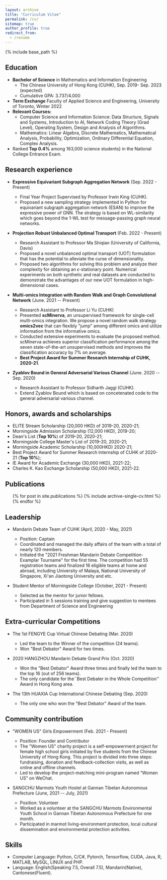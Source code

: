 ```yaml
---
layout: archive
title: "Curriculum Vitae"
permalink: /cv/
sitemap: true
author_profile: true
redirect_from:
  - /resume
---
```


{% include base_path %}

Education
------
* **Bachelor of Science** in Mathematics and Information Engineering
  * The Chinese University of Hong Kong (CUHK), Sep. 2019- Sep. 2023 (expected)
  * Cumulative GPA: 3.737/4.000
* **Term Exchange** Faculty of Applied Science and Engineering, University of Toronto, Winter 2022
* **Relevant Courses:**
  * Computer Science and Information Science: Data Structure, Signals and Systems, Introduction to AI, Network Coding Theory (Grad Level), Operating System, Design and Analysis of Algorithms. 
  * Mathematics: Linear Algebra, Discrete Mathematics, Mathematical Analysis, Probability, Optimization, Ordinary Differential Equation, Complex Analysis. 
* Ranked **Top 0.4%** among 163,000 science students} in the National College Entrance Exam.


Research experience
------
* **Expressive Equivariant Subgraph Aggregation Network** (Sep. 2022 - Present)
  * Final Year Project Supervised by Professor Irwin King (CUHK).
  * Proposed a new sampling strategy implemented in Python for equivariant subgraph aggregation network (ESAN) to improve the expressive power of GNN. The strategy is based on WL-similarity which goes beyond the 1-WL test for message-passing graph neural networks. 

* **Projection Robust Unbalanced Optimal Transport** (Feb. 2022 - Present)
  * Research Assistant to Professor Ma Shiqian (University of California, Davis)
  * Proposed a novel unbalanced optimal transport (UOT) formulation that has the potential to alleviate the curse of dimensionality.
  * Proposed two algorithms for solving this problem and analyze their complexity for obtaining an $\epsilon$-stationary point. Numerical experiments on both synthetic and real datasets are conducted to demonstrate the advantages of our new UOT formulation in high-dimensional cases.

* **Multi-omics Integration with Random Walk and Graph Convolutional Network** (June. 2021 -- Present)
  * Research Assistant to Professor Li Yu (CUHK)
  * Presented **scMinerva**, an unsupervised framework for single-cell multi-omics integration. We propose a novel random walk strategy **omics2vec** that can flexibly "jump" among different omics and utilize information from the informative omics.
  * Conducted extensive experiments to evaluate the proposed method. scMinerva achieves superior classification performance among the seven state-of-the-art unsupervised methods and improves the classification accuracy by 7% on average.
  * **Best Project Award for Summer Research Internship of CUHK, 2020-21**.


* **Zyablov Bound in General Adversarial Various Channel** (June. 2020 -- Sep. 2020)
  * Research Assistant to Professor Sidharth Jaggi (CUHK).
  * Extend Zyablov Bound which is based on concetenated code to the general adversarial various channel.



Honors, awards and scholarships
------
* ELITE Stream Scholarship (20,000 HKD) of 2019-20, 2020-21;
* Morningside Admission Scholarship (12,000 HKD), 2019-20;
* Dean's List (**Top 10%**) of 2019-20, 2020-21;
* Morningside College Master's List of 2019-20, 2020-21;
* Morningside Academic Scholarship (10,000HKD) 2020-21;
* Best Project Award for Summer Research Internship of CUHK of 2020-21 (**Top 10%**); 
* IE Award for Academic Exchange (30,000 HKD), 2021-22;
* Charles K. Kao Exchange Scholarship (50,000 HKD), 2021-22.


Publications
------
  <ul>{% for post in site.publications %}
    {% include archive-single-cv.html %}
  {% endfor %}</ul>

Leadership
------
* Mandarin Debate Team of CUHK (April, 2020 - May, 2021)
  * Position: Captain
  * Coordinated and managed the daily affairs of the team with a total of nearly 120 members. 
  * Initiated the "2021 Freshman Mandarin Debate Competition-Examplar Tourname" for the first time. The competition had 55 registration teams and finalized 16 eligible teams at home and abroad, including University of Malaya, National University of Singapore, Xi'an Jiaotong University and etc. 

* Student Mentor of Morningside College (October, 2021 - Present)
  * Selected as the mentor for junior fellows.
  * Participated in 5 sessions training and give suggestion to mentees from Department of Science and Engineering

Extra-curricular Competitions
------
* The 1st FENGYE Cup Virtual Chinese Debating (Mar. 2020)
  * Led the team to the Winner of the competition (24 teams).
  * Won "Best Debator" Award for two times.

* 2020 HANGZHOU Mandarin Debate Grand Prix (Oct. 2020)
  * Won the "Best Debator" Award three times and finally led the team to the top 16 (out of 256 teams).
  * The only candidate for the``Best Debater in the Whole Competition'' Award in Hong Kong area.

* The 13th HUAXIA Cup International Chinese Debating (Sep. 2020)
  * The only one who won the "Best Debator" Award of the team.


 
Community contribution
------
* "WOMEN US" Girls Empowerment (Feb. 2021 - Present)
  * Position: Founder and Contributor
  * The "Women US" charity project is a self-empowerment project for female high school girls initiated by five students from the Chinese University of Hong Kong. This project is divided into three steps: fundraising, donation and feedback-collection visits, as well as online and offline channels.
  * Led to develop the project-matching mini-program named “Women US” on WeChat.

* SANGCHU Marmots Youth Hostel at Gannan Tibetan Autonomous Prefecture (June, 2021 -- July, 2021)
  * Position: Volunteer
  * Worked as a volunteer at the SANGCHU Marmots Environmental Youth School in Gannan Tibetan Autonomous Prefecture for one month.
  * Participated in marmot living-environment protection, local cultural dissemination and environmental protection activities.



Skills
------
* Computer Language: Python, C/C#, Pytorch, Tensorflow, CUDA, Java, R, MATLAB, MySQL, LINUX and PHP.
* Language: English(Speaking 7.5, Overall 7.5), Mandarin(Native), Cantonese(Fluent).

